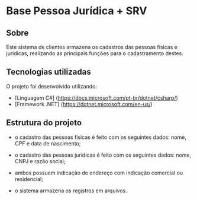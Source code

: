 <h1> Base Pessoa Jurídica + SRV</h1>

Sobre 
---
Este sistema de clientes armazena os cadastros das pessoas físicas e jurídicas, realizando as 
principais funções para o cadastramento destes.



Tecnologias utilizadas
---
O projeto foi desenvolvido utilizando:
- [Linguagem C#] (https://docs.microsoft.com/pt-br/dotnet/csharp/)
- [Framework .NET] (https://dotnet.microsoft.com/en-us/)

Estrutura do projeto
---
+ o cadastro das pessoas físicas é feito com os seguintes dados: nome, CPF e data de nascimento;

+ o cadastro das pessoas jurídicas é feito com os seguintes dados: nome, CNPJ e razão social;

+ ambos possuem indicação de endereço com indicação comercial ou residencial;

+ o sistema armazena os registros em arquivos.
